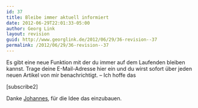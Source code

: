 ```yaml
---
id: 37
title: Bleibe immer aktuell informiert
date: 2012-06-29T22:01:33-05:00
author: Georg Link
layout: revision
guid: http://www.georglink.de/2012/06/29/36-revision--37
permalink: /2012/06/29/36-revision--37
---
```

Es gibt eine neue Funktion mit der du immer auf dem Laufenden bleiben kannst. Trage deine E-Mail-Adresse hier ein und du wirst sofort über jeden neuen Artikel von mir benachrichtigt. &#8211; Ich hoffe das

[subscribe2]

Danke <a href="https://www.facebook.com/johannes.link.353" target="_blank">Johannes</a>, für die Idee das einzubauen.